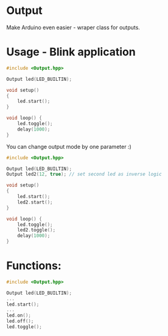 # Output
Make Arduino even easier - wraper class for outputs.

# Usage - Blink application

```cpp
#include <Output.hpp>

Output led(LED_BUILTIN);

void setup() 
{
	led.start();
}

void loop() {
	led.toggle();
	delay(1000);
}
```

You can change output mode by one parameter :)
```cpp
#include <Output.hpp>

Output led(LED_BUILTIN);
Output led2(12, true); // set second led as inverse logic

void setup() 
{
	led.start();
	led2.start();
}

void loop() {
	led.toggle();
	led2.toggle();
	delay(1000);
}
```

# Functions:
```cpp
#include <Output.hpp>

Output led(LED_BUILTIN);
...
led.start();
...
led.on();
led.off();
led.toggle();

```
